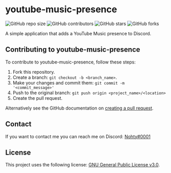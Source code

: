 # youtube-music-presence

![GitHub repo size](https://img.shields.io/github/repo-size/Nohty/youtube-music-presence)
![GitHub contributors](https://img.shields.io/github/contributors/Nohty/youtube-music-presence)
![GitHub stars](https://img.shields.io/github/stars/Nohty/youtube-music-presence?style=social)
![GitHub forks](https://img.shields.io/github/forks/Nohty/youtube-music-presence?style=social)

A simple application that adds a YouTube Music presence to Discord.

## Contributing to youtube-music-presence

To contribute to youtube-music-presence, follow these steps:

1. Fork this repository.
2. Create a branch: `git checkout -b <branch_name>`.
3. Make your changes and commit them: `git commit -m '<commit_message>'`
4. Push to the original branch: `git push origin <project_name>/<location>`
5. Create the pull request.

Alternatively see the GitHub documentation on [creating a pull request](https://help.github.com/en/github/collaborating-with-issues-and-pull-requests/creating-a-pull-request).

## Contact
If you want to contact me you can reach me on Discord: [Nohty#0001](https://discordapp.com/users/501656039750500363)

## License

This project uses the following license: [GNU General Public License v3.0](https://github.com/Nohty/youtube-music-presence/blob/master/LICENSE).